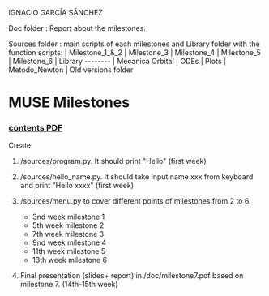 IGNACIO GARCÍA SÁNCHEZ

Doc folder : Report about the milestones.

Sources folder : main scripts of each milestones and Library folder with the function scripts:
                | Milestone_1_&_2
                | Milestone_3
                | Milestone_4
                | Milestone_5
                | Milestone_6
                | Library -------- | Mecanica Orbital
                                   | ODEs
                                   | Plots
                                   | Metodo_Newton
                                   | Old versions folder


# MUSE Milestones
### [contents PDF](https://github.com/jahrWork/MUSE_orbits_S1/blob/master/doc/MUSE_weekly_milestones.pdf)

Create: 
1. /sources/program.py. It should print "Hello" (first week) 
2. /sources/hello_name.py. It should take input name xxx from keyboard and print "Hello xxxx" (first week)
3. /sources/menu.py to cover different points of milestones from 2 to 6.
     *  3nd week milestone 1 
     *  5th week milestone 2
     *  7th week milestone 3
     *  9nd week milestone 4 
     * 11th week milestone 5
     * 13th week milestone 6
         
4. Final presentation (slides+ report) in /doc/milestone7.pdf based on milestone 7. (14th-15th week) 
